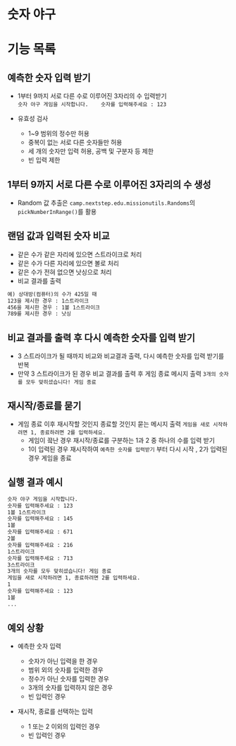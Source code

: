 # 숫자 야구

# 기능 목록

## 예측한 숫자 입력 받기
- 1부터 9까지 서로 다른 수로 이루어진 3자리의 수 입력받기   
`숫자 야구 게임을 시작합니다.   
  숫자를 입력해주세요 : 123`

- 유효성 검사
    - 1~9 범위의 정수만 허용
    - 중복이 없는 서로 다른 숫자들만 허용
    - 세 개의 숫자만 입력 허용, 공백 및 구분자 등 제한
    - 빈 입력 제한   

    
## 1부터 9까지 서로 다른 수로 이루어진 3자리의 수 생성
- Random 값 추출은 `camp.nextstep.edu.missionutils.Randoms`의 `pickNumberInRange()`를 활용

## 랜덤 값과 입력된 숫자 비교
- 같은 수가 같은 자리에 있으면 스트라이크로 처리
- 같은 수가 다른 자리에 있으면 볼로 처리
- 같은 수가 전혀 없으면 낫싱으로 처리
- 비교 결과를 출력

```markdown
예) 상대방(컴퓨터)의 수가 425일 때
123을 제시한 경우 : 1스트라이크
456을 제시한 경우 : 1볼 1스트라이크
789를 제시한 경우 : 낫싱
```

## 비교 결과를 출력 후 다시 예측한 숫자를 입력 받기
- 3 스트라이크가 될 때까지 비교와 비교결과 출력, 다시 예측한 숫자를 입력 받기를 반복
- 만약 3 스트라이크가 된 경우 비교 결과를 출력 후 게임 종료 메시지 출력
`3개의 숫자를 모두 맞히셨습니다! 게임 종료`

## 재시작/종료를 묻기
- 게임 종료 이후 재시작할 것인지 종료할 것인지 묻는 메시지 출력
`게임을 새로 시작하려면 1, 종료하려면 2를 입력하세요.`
  - 게임이 끜난 경우 재시작/종료를 구분하는 1과 2 중 하나의 수를 입력 받기
  - 1이 입력된 경우 재시작하여 `예측한 숫자를 입력받기` 부터 다시 시작 , 2가 입력된 경우 게임을 종료



## 실행 결과 예시
```markdown
숫자 야구 게임을 시작합니다.
숫자를 입력해주세요 : 123
1볼 1스트라이크
숫자를 입력해주세요 : 145
1볼
숫자를 입력해주세요 : 671
2볼
숫자를 입력해주세요 : 216
1스트라이크
숫자를 입력해주세요 : 713
3스트라이크
3개의 숫자를 모두 맞히셨습니다! 게임 종료
게임을 새로 시작하려면 1, 종료하려면 2를 입력하세요.
1
숫자를 입력해주세요 : 123
1볼
...
```

## 예외 상황

- 예측한 숫자 입력
  - 숫자가 아닌 입력을 한 경우
  - 범위 외의 숫자를 입력한 경우
  - 정수가 아닌 숫자를 입력한 경우
  - 3개의 숫자를 입력하지 않은 경우
  - 빈 입력인 경우

- 재시작, 종료를 선택하는 입력
  - 1 또는 2 이외의 입력인 경우
  - 빈 입력인 경우
